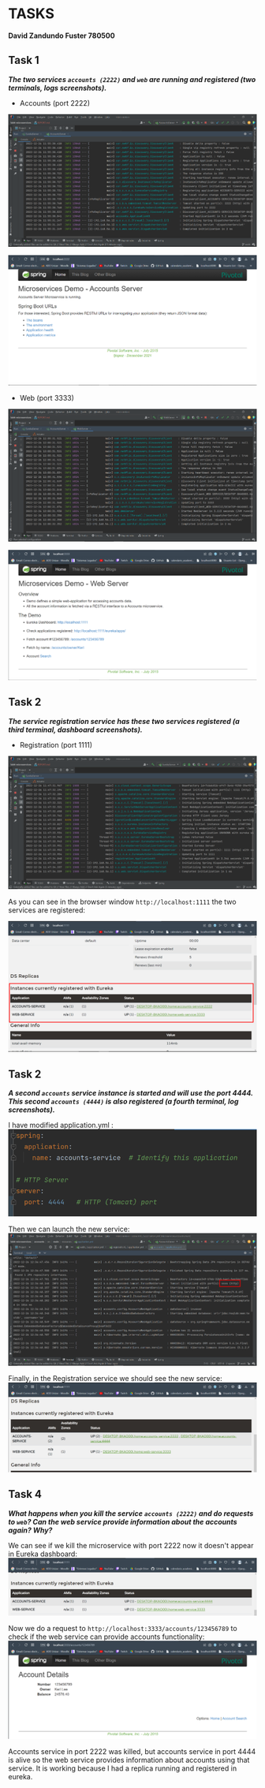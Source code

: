 # TASKS
**David Zandundo Fuster 780500**

## **Task 1**
***The two services `accounts (2222)` and `web` are running and registered (two terminals, logs screenshots).***

- Accounts  (port 2222)

![Log accounts](image/Screenshot_3.png)

![Screen accounts](image/Screenshot_4.png)

- Web  (port 3333)

![Log web](image/Screenshot_5.png)

![Screen web](image/Screenshot_6.png)

## **Task 2**
***The service registration service has these two services registered (a third terminal, dashboard screenshots).***

- Registration (port 1111)

![Log registration](image/Screenshot_1.png)

As you can see in the browser window `http://localhost:1111` the two services are registered:

![Two services](image/Screenshot_7.png)

## **Task 2**
***A second `accounts` service instance is started and will use the port 4444. This second `accounts (4444)` is also registered (a fourth terminal, log screenshots).***

I have modified application.yml :
![application.yml](image/Screenshot_8.png)

Then we can launch the new service:
![Log Service](image/Screenshot_10.png)

Finally, in the Registration service we should see the new service:
![Two services](image/Screenshot_9.png)

## **Task 4**
***What happens when you kill the service `accounts (2222)` and do requests to `web`? Can the web service provide information about the accounts again? Why?***

We can see if we kill the microservice with port 2222 now it doesn't appear in Eureka dashboard:
![Only Two services](image/Screenshot_11.png)

Now we do a request to `http://localhost:3333/accounts/123456789` to check if the web service can provide accounts functionality:
![Service 44444](image/Screenshot_12.png)

Accounts service in port 2222 was killed, but accounts service in port 4444 is alive so the web service provides information about accounts using that service. It is working because I had a replica running and registered in eureka.
